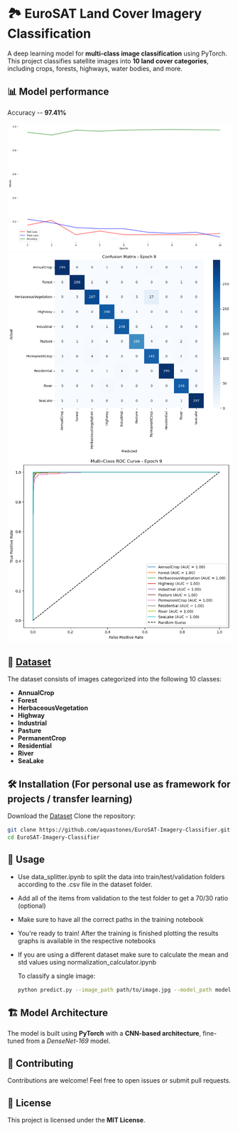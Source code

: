 # 🏞️ EuroSAT Land Cover Imagery Classification

A deep learning model for **multi-class image classification** using PyTorch. This project classifies satellite images into **10 land cover categories**, including crops, forests, highways, water bodies, and more.

## 📊 Model performance

Accuracy -- **97.41%**

![Accuracy](plots/accuracy.png)
![Confusion Matrix](plots/confusion.png)
![ROC Curve](plots/roc.png)

## 📂 [Dataset](https://www.kaggle.com/datasets/apollo2506/eurosat-dataset)

The dataset consists of images categorized into the following 10 classes:

- **AnnualCrop**
- **Forest**
- **HerbaceousVegetation**
- **Highway**
- **Industrial**
- **Pasture**
- **PermanentCrop**
- **Residential**
- **River**
- **SeaLake**

## 🛠️ Installation (For personal use as framework for projects / transfer learning)

Download the [Dataset](https://www.kaggle.com/datasets/apollo2506/eurosat-dataset)
Clone the repository:
 ```bash
 git clone https://github.com/aquastones/EuroSAT-Imagery-Classifier.git
 cd EuroSAT-Imagery-Classifier
 ```

## 🚀 Usage

- Use data_splitter.ipynb to split the data into train/test/validation folders according to the .csv file in the dataset folder.
- Add all of the items from validation to the test folder to get a 70/30 ratio (optional)
- Make sure to have all the correct paths in the training notebook
- You're ready to train! After the training is finished plotting the results graphs is available in the respective notebooks
- If you are using a different dataset make sure to calculate the mean and std values using normalization_calculator.ipynb

  To classify a single image:
  ```bash
  python predict.py --image_path path/to/image.jpg --model_path models/best_model.pth
  ```

## 🏗️ Model Architecture

The model is built using **PyTorch** with a **CNN-based architecture**, fine-tuned from a *DenseNet-169* model.

## 🤝 Contributing

Contributions are welcome! Feel free to open issues or submit pull requests.

## 📜 License

This project is licensed under the **MIT License**.
